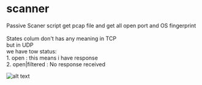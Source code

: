# scanner

Passive Scaner script get pcap file and get all open port and OS fingerprint <br /><br />
States colum don't has any meaning in TCP<br />
but in UDP<br />
  we have tow status:<br />
     1. open : this means i have response<br />
     2. open|filtered : No response received<br />

![alt text](https://raw.githubusercontent.com/0xf1f1/second/master/img/Screenshot%20from%202019-02-25%2010-56-00.png)


